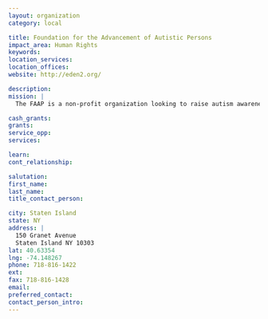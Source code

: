 ```yaml
---
layout: organization
category: local

title: Foundation for the Advancement of Autistic Persons
impact_area: Human Rights
keywords: 
location_services: 
location_offices: 
website: http://eden2.org/

description: 
mission: |
  The FAAP is a non-profit organization looking to raise autism awareness.

cash_grants: 
grants: 
service_opp: 
services: 

learn: 
cont_relationship: 

salutation: 
first_name: 
last_name: 
title_contact_person: 

city: Staten Island
state: NY
address: |
  150 Granet Avenue    
  Staten Island NY 10303
lat: 40.63354
lng: -74.148267
phone: 718-816-1422
ext: 
fax: 718-816-1428
email: 
preferred_contact: 
contact_person_intro: 
---
```

